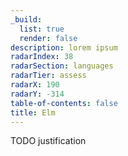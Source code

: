 ```yaml
---
_build:
  list: true
  render: false
description: lorem ipsum
radarIndex: 38
radarSection: languages
radarTier: assess
radarX: 190
radarY: -314
table-of-contents: false
title: Elm
---
```


TODO justification
